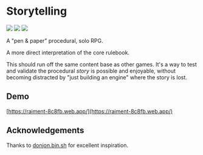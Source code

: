 # Storytelling

![](https://img.shields.io/badge/status-placeholder-c00) 
![](https://img.shields.io/badge/version-v0.0.0-930)
[![](https://img.shields.io/badge/feedback-welcome!-1a1)](https://github.com/raiment-studios/monorepo/discussions)

A "pen & paper" procedural, solo RPG.  

A more direct interpretation of the core rulebook.

This should run off the same content base as other games. It's a way to test and validate the procedural _story_ is possible and enjoyable, without becoming distracted by "just building an engine" where the story is lost.

## Demo

[https://raiment-8c8fb.web.app/](https://raiment-8c8fb.web.app/)

## Acknowledgements

Thanks to [donjon.bin.sh](https://donjon.bin.sh/fantasy/adventure/) for excellent inspiration.